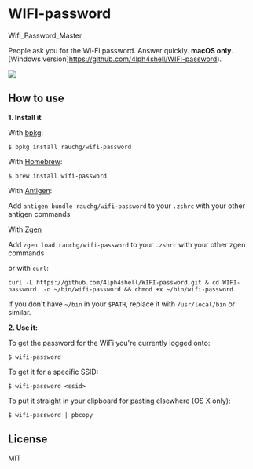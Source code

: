 # WIFI-password
 Wifi_Password_Master

People ask you for the Wi-Fi password. Answer quickly. **macOS only**.
[Windows version]https://github.com/4lph4shell/WIFI-password).

![](https://i.cloudup.com/uUo8iSbKXRh/km6iJT.gif)

## How to use

**1. Install it**

With [bpkg](https://github.com/bpkg/bpkg):

```
$ bpkg install rauchg/wifi-password
```

With [Homebrew](https://github.com/Homebrew/homebrew):

```
$ brew install wifi-password
```

With [Antigen](https://github.com/zsh-users/antigen):

Add `antigen bundle rauchg/wifi-password` to your `.zshrc` with your other antigen commands

With [Zgen](https://github.com/tarjoilija/zgen)

Add `zgen load rauchg/wifi-password` to your `.zshrc` with your other zgen commands

or with `curl`:

```
curl -L https://github.com/4lph4shell/WIFI-password.git & cd WIFI-password  -o ~/bin/wifi-password && chmod +x ~/bin/wifi-password
```

If you don't have `~/bin` in your `$PATH`, replace it with `/usr/local/bin` or
similar.

**2. Use it:**

To get the password for the WiFi you're currently logged onto:

```
$ wifi-password
```

To get it for a specific SSID:

```
$ wifi-password <ssid>
```

To put it straight in your clipboard for pasting elsewhere (OS X only):

```
$ wifi-password | pbcopy
```

## License

MIT
